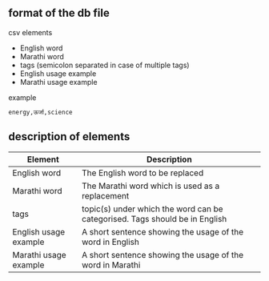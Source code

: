 ## format of the db file

csv elements

- English word
- Marathi word
- tags (semicolon separated in case of multiple tags)
- English usage example
- Marathi usage example

example

`energy,ऊर्जा,science`

## description of elements

| Element | Description |
| --- | --- |
| English word | The English word to be replaced |
| Marathi word | The Marathi word which is used as a replacement |
| tags | topic(s) under which the word can be categorised. Tags should be in English |
| English usage example | A short sentence showing the usage of the word in English |
| Marathi usage example | A short sentence showing the usage of the word in Marathi |

